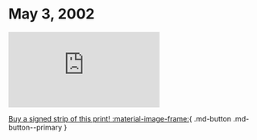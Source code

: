 # May 3, 2002

![](https://www.achewood.com/comic.php?date=05032002)

[Buy a signed strip of this print! :material-image-frame:](https://achewood-holiday-pop-up.myshopify.com/products/strip#05032002){ .md-button .md-button--primary }
